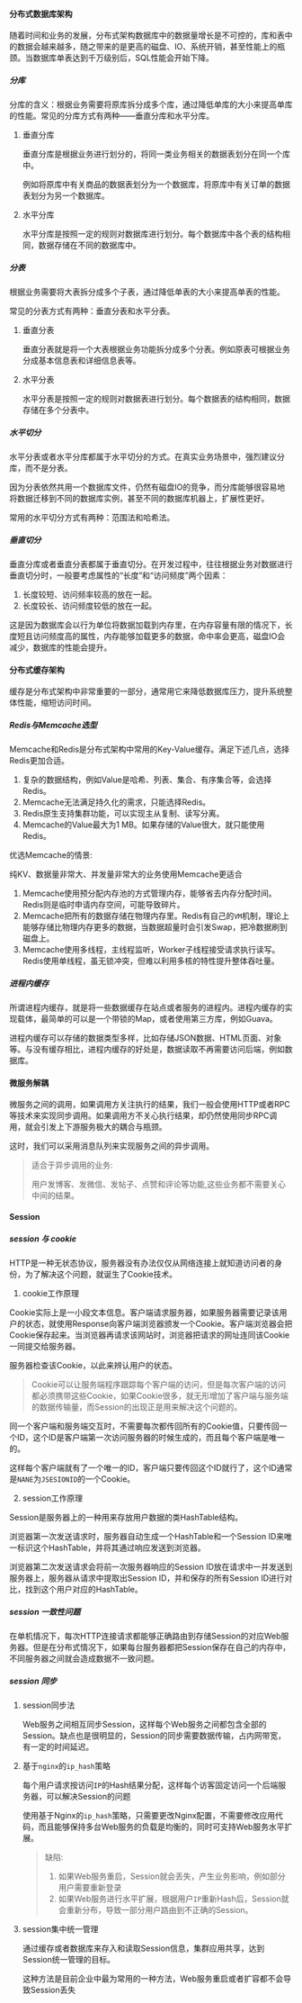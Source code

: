 #### 分布式数据库架构

随着时间和业务的发展，分布式架构数据库中的数据量增长是不可控的，库和表中的数据会越来越多，随之带来的是更高的磁盘、IO、系统开销，甚至性能上的瓶颈。当数据库单表达到千万级别后，SQL性能会开始下降。

##### 分库

分库的含义：根据业务需要将原库拆分成多个库，通过降低单库的大小来提高单库的性能。常见的分库方式有两种——垂直分库和水平分库。

1. 垂直分库

   垂直分库是根据业务进行划分的，将同一类业务相关的数据表划分在同一个库中。

   例如将原库中有关商品的数据表划分为一个数据库，将原库中有关订单的数据表划分为另一个数据库。

2. 水平分库

   水平分库是按照一定的规则对数据库进行划分。每个数据库中各个表的结构相同，数据存储在不同的数据库中。

##### 分表

根据业务需要将大表拆分成多个子表，通过降低单表的大小来提高单表的性能。

常见的分表方式有两种：垂直分表和水平分表。

1. 垂直分表

   垂直分表就是将一个大表根据业务功能拆分成多个分表。例如原表可根据业务分成基本信息表和详细信息表等。

2. 水平分表

   水平分表是按照一定的规则对数据表进行划分。每个数据表的结构相同，数据存储在多个分表中。

##### 水平切分

水平分表或者水平分库都属于水平切分的方式。在真实业务场景中，强烈建议分库，而不是分表。

因为分表依然共用一个数据库文件，仍然有磁盘IO的竞争，而分库能够很容易地将数据迁移到不同的数据库实例，甚至不同的数据库机器上，扩展性更好。

常用的水平切分方式有两种：范围法和哈希法。

##### 垂直切分

垂直分库或者垂直分表都属于垂直切分。在开发过程中，往往根据业务对数据进行垂直切分时，一般要考虑属性的“长度”和“访问频度”两个因素：

1. 长度较短、访问频率较高的放在一起。
2. 长度较长、访问频度较低的放在一起。

这是因为数据库会以行为单位将数据加载到内存里，在内存容量有限的情况下，长度短且访问频度高的属性，内存能够加载更多的数据，命中率会更高，磁盘IO会减少，数据库的性能会提升。



#### 分布式缓存架构

缓存是分布式架构中非常重要的一部分，通常用它来降低数据库压力，提升系统整体性能，缩短访问时间。

##### Redis与Memcache选型

Memcache和Redis是分布式架构中常用的Key-Value缓存。满足下述几点，选择Redis更加合适。

1. 复杂的数据结构，例如Value是哈希、列表、集合、有序集合等，会选择Redis。
2. Memcache无法满足持久化的需求，只能选择Redis。
3. Redis原生支持集群功能，可以实现主从复制、读写分离。
4. Memcache的Value最大为1 MB。如果存储的Value很大，就只能使用Redis。

优选Memcache的情景:

纯KV、数据量非常大、并发量非常大的业务使用Memcache更适合

1. Memcache使用预分配内存池的方式管理内存，能够省去内存分配时间。Redis则是临时申请内存空间，可能导致碎片。
2. Memcache把所有的数据存储在物理内存里。Redis有自己的`VM`机制，理论上能够存储比物理内存更多的数据，当数据超量时会引发Swap，把冷数据刷到磁盘上。
3. Memcache使用多线程，主线程监听，Worker子线程接受请求执行读写。Redis使用单线程，虽无锁冲突，但难以利用多核的特性提升整体吞吐量。

##### 进程内缓存

所谓进程内缓存，就是将一些数据缓存在站点或者服务的进程内。进程内缓存的实现载体，最简单的可以是一个带锁的Map，或者使用第三方库，例如Guava。

进程内缓存可以存储的数据类型多样，比如存储JSON数据、HTML页面、对象等。与没有缓存相比，进程内缓存的好处是，数据读取不再需要访问后端，例如数据库。

#### 微服务解耦

微服务之间的调用，如果调用方关注执行的结果，我们一般会使用HTTP或者RPC等技术来实现同步调用。如果调用方不关心执行结果，却仍然使用同步RPC调用，就会引发上下游服务极大的耦合与瓶颈。

这时，我们可以采用消息队列来实现服务之间的异步调用。

> 适合于异步调用的业务:
>
> 用户发博客、发微信、发帖子、点赞和评论等功能,这些业务都不需要关心中间的结果。

#### Session

##### session 与 cookie

HTTP是一种无状态协议，服务器没有办法仅仅从网络连接上就知道访问者的身份，为了解决这个问题，就诞生了Cookie技术。

1. cookie工作原理

Cookie实际上是一小段文本信息。客户端请求服务器，如果服务器需要记录该用户的状态，就使用Response向客户端浏览器颁发一个Cookie。客户端浏览器会把Cookie保存起来。当浏览器再请求该网站时，浏览器把请求的网址连同该Cookie一同提交给服务器。

服务器检查该Cookie，以此来辨认用户的状态。

> Cookie可以让服务端程序跟踪每个客户端的访问，但是每次客户端的访问都必须携带这些Cookie，如果Cookie很多，就无形增加了客户端与服务端的数据传输量，而Session的出现正是用来解决这个问题的。

同一个客户端和服务端交互时，不需要每次都传回所有的Cookie值，只要传回一个ID，这个ID是客户端第一次访问服务器的时候生成的，而且每个客户端是唯一的。

这样每个客户端就有了一个唯一的ID，客户端只要传回这个ID就行了，这个ID通常是`NANE`为`JSESIONID`的一个Cookie。

2. session工作原理

Session是服务器上的一种用来存放用户数据的类HashTable结构。

浏览器第一次发送请求时，服务器自动生成一个HashTable和一个Session ID来唯一标识这个HashTable，并将其通过响应发送到浏览器。

浏览器第二次发送请求会将前一次服务器响应的Session ID放在请求中一并发送到服务器上，服务器从请求中提取出Session ID，并和保存的所有Session ID进行对比，找到这个用户对应的HashTable。

##### session 一致性问题

在单机情况下，每次HTTP连接请求都能够正确路由到存储Session的对应Web服务器。但是在分布式情况下，如果每台服务器都把Session保存在自己的内存中，不同服务器之间就会造成数据不一致问题。

##### session 同步

1. session同步法

   Web服务之间相互同步Session，这样每个Web服务之间都包含全部的Session。缺点也是很明显的，Session的同步需要数据传输，占内网带宽，有一定的时间延迟。

2. 基于`nginx`的`ip_hash`策略

   每个用户请求按访问`IP`的Hash结果分配，这样每个访客固定访问一个后端服务器，可以解决Session的问题

   使用基于Nginx的`ip_hash`策略，只需要更改Nginx配置，不需要修改应用代码，而且能够保持多台Web服务的负载是均衡的，同时可支持Web服务水平扩展。

   > 缺陷:
   >
   > 1. 如果Web服务重启，Session就会丢失，产生业务影响，例如部分用户需要重新登录
   > 2. 如果Web服务进行水平扩展，根据用户`IP`重新Hash后，Session就会重新分布，导致一部分用户路由到不正确的Session。

3. session集中统一管理

   通过缓存或者数据库来存入和读取Session信息，集群应用共享，达到Session统一管理的目标。

   这种方法是目前企业中最为常用的一种方法，Web服务重启或者扩容都不会导致Session丢失